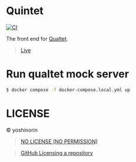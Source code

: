 # Quintet

[![CI](https://github.com/yoshinorin/quintet/actions/workflows/ci.yml/badge.svg)](https://github.com/yoshinorin/quintet/actions/workflows/ci.yml)

The front end for [Qualtet](https://github.com/yoshinorin/qualtet).

> [Live](https://yoshinorin.net)

# Run qualtet mock server

```sh
$ docker compose -f docker-compose.local.yml up
```

# LICENSE

© yoshinorin

> [NO LICENSE (NO PERMISSION)](https://choosealicense.com/no-permission/)

> [GitHub Licensing a repository](https://docs.github.com/en/repositories/managing-your-repositorys-settings-and-features/customizing-your-repository/licensing-a-repository)
